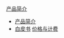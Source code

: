 [产品简介]()
   
  * [产品简介](/容器服务/负载均衡/产品简介/产品简介.md)
  * [白皮书](/容器服务/负载均衡/产品简介/白皮书.md)
[价格与计费](/容器服务/负载均衡/价格与计费.md)
